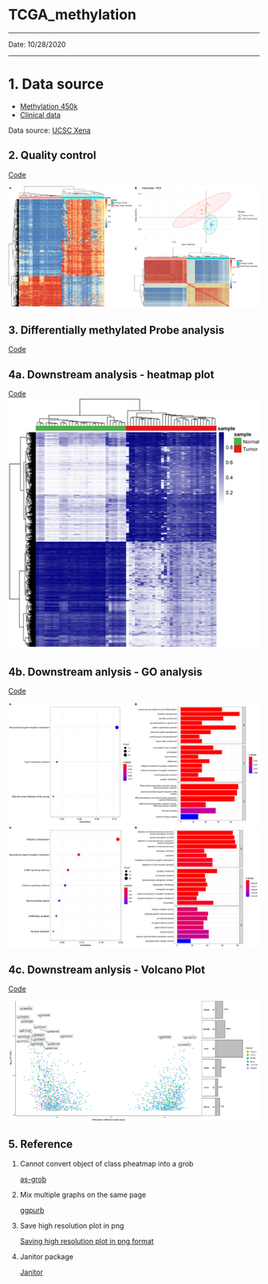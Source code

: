 

# TCGA_methylation

---

Date: 10/28/2020

---


# 1. Data source

* <a href="https://xenabrowser.net/datapages/?dataset=TCGA.UCEC.sampleMap%2FHumanMethylation450&host=https%3A%2F%2Ftcga.xenahubs.net&removeHub=https%3A%2F%2Fxena.treehouse.gi.ucsc.edu%3A443" _target="blank">Methylation 450k</a>
* <a href="https://xenabrowser.net/datapages/?dataset=TCGA.UCEC.sampleMap%2FUCEC_clinicalMatrix&host=https%3A%2F%2Ftcga.xenahubs.net&removeHub=https%3A%2F%2Fxena.treehouse.gi.ucsc.edu%3A443" _target="blank"> Clinical data</a>

Data source: <a href="https://xenabrowser.net/datapages/" _target="blank" > UCSC Xena </a>



## 2.  Quality control 

<a href="https://github.com/cmutd/TCGA_methylation_analysis/blob/main/code/step2_qc_filter.R" _target="blank"> Code</a>

![](https://github.com/cmutd/TCGA_methylation_analysis/blob/main/figure/qc_figures.png)



## 3. Differentially methylated Probe analysis

<a href="https://github.com/cmutd/TCGA_methylation_analysis/blob/main/code/step3_DMP.R" _target="blank"> Code</a>




## 4a. Downstream analysis - heatmap plot 

<a href="https://github.com/cmutd/TCGA_methylation_analysis/blob/main/code/step4a_draw_dfHeatmap.R" _target="blank"> Code</a>
![](https://github.com/cmutd/TCGA_methylation_analysis/blob/main/figure/DF_heatmap.png)





## 4b. Downstream anlysis - GO analysis

<a href="https://github.com/cmutd/TCGA_methylation_analysis/blob/main/code/step4b_GO_analysis.R" _target="blank" _target="blank"> Code </a>

![](https://github.com/cmutd/TCGA_methylation_analysis/blob/main/figure/UPGene_GOGraph.png)
![](https://github.com/cmutd/TCGA_methylation_analysis/blob/main/figure/DownGene_GOGraph.png)



## 4c. Downstream anlysis - Volcano Plot 

<a href="https://github.com/cmutd/TCGA_methylation_analysis/blob/main/code/step4c_methylation_plot.R"> Code </a>

![](https://github.com/cmutd/TCGA_methylation_analysis/blob/main/figure/step4c_Volcano_plot.png)



## 5. Reference

1. Cannot convert object of class pheatmap into a grob

   <a href="https://rdrr.io/cran/ggplotify/man/as-grob.html" _target="blank"> as-grob</a>

2. Mix multiple graphs on the same page

   <a href="http://www.sthda.com/english/articles/24-ggpubr-publication-ready-plots/81-ggplot2-easy-way-to-mix-multiple-graphs-on-the-same-page/" _target="blank">ggpurb </a>

3. Save high resolution plot in png

   <a href="https://stackoverflow.com/questions/51192059/saving-high-resolution-plot-in-png" _target="blank"> Saving high resolution plot in png format</a>

4. Janitor package

   <a href="https://garthtarr.github.io/meatR/janitor.html"  _target="blank"> Janitor</a>



